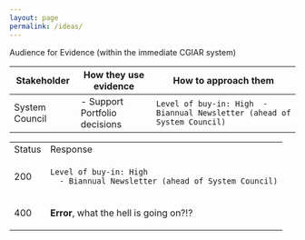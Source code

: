 ```yaml
---
layout: page
permalink: /ideas/
---
```




Audience for Evidence (within the immediate CGIAR system)

| Stakeholder | How they use evidence  | How to approach them | 
| -- | -- | -- |
| System Council | - Support Portfolio decisions  | `Level of buy-in: High  -	Biannual Newsletter (ahead of System Council)`  |



<table>
<tr>
<td> Status </td> <td> Response </td>
</tr>
<tr>
<td> 200 </td>
<td>
<code>
Level of buy-in: High  
  -	Biannual Newsletter (ahead of System Council)

</code>
</td>
</tr>
<tr>
<td> 400 </td>
<td>

**Error**, what the hell is going on?!?

</td>
</tr>
</table>
